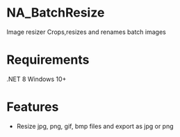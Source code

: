 NA_BatchResize
==============

Image resizer Crops,resizes and renames batch images 


Requirements
==============
.NET 8
Windows 10+


Features
==============
- Resize jpg, png, gif, bmp files and export as jpg or png
